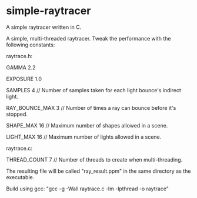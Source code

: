 # simple-raytracer
A simple raytracer written in C.

A simple, multi-threaded raytracer. Tweak the performance with the following constants:


raytrace.h:

GAMMA 2.2

EXPOSURE 1.0

SAMPLES 4               // Number of samples taken for each light bounce's indirect light.

RAY_BOUNCE_MAX 3        // Number of times a ray can bounce before it's stopped.

SHAPE_MAX 16            // Maximum number of shapes allowed in a scene.

LIGHT_MAX 16            // Maximum number of lights allowed in a scene.


raytrace.c:

THREAD_COUNT 7          // Number of threads to create when multi-threading.


The resulting file will be called "ray_result.ppm" in the same directory as the executable.

Build using gcc: "gcc -g -Wall raytrace.c -lm -lpthread -o raytrace"
